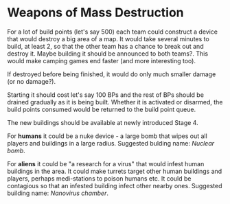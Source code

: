Weapons of Mass Destruction
==================================

For a lot of build points (let's say 500) each team could construct a device that would destroy a big area of a map. It would take several minutes to build, at least 2, so that the other team has a chance to break out and destroy it. Maybe building it should be announced to both teams?. This would make camping games end faster (and more interesting too).

If destroyed before being finished, it would do only much smaller damage (or no damage?).

Starting it should cost let's say 100 BPs and the rest of BPs should be drained gradually as it is being built. Whether it is activated or disarmed, the build points consumed would be returned to the build point queue.

The new buildings should be available at newly introduced Stage 4.

For **humans** it could be a nuke device - a large bomb that wipes out all players and buildings in a large radius. Suggested bulding name: *Nuclear bomb*.

For **aliens** it could be "a research for a virus" that would infest human buildings in the area. It could make turrets target other human buildings and players, perhaps medi-stations to poison humans etc. It could be contagious so that an infested building infect other nearby ones. Suggested building name: *Nanovirus chamber*.
